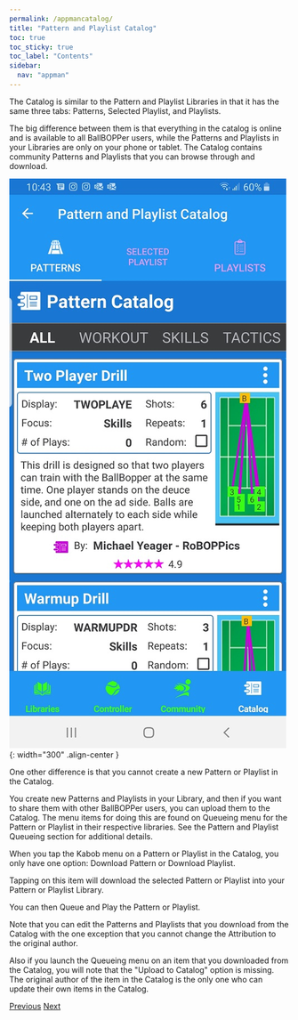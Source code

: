 ```yaml
---
permalink: /appmancatalog/
title: "Pattern and Playlist Catalog"
toc: true
toc_sticky: true
toc_label: "Contents"
sidebar:
  nav: "appman"
---
```


The Catalog is similar to the Pattern and Playlist Libraries in that it has the same three tabs: Patterns, Selected Playlist, and Playlists. 

The big difference between them is that everything in the catalog is online and is available to all BallBOPPer users, while the Patterns and Playlists in your Libraries are only on your phone or tablet. The Catalog contains community Patterns and Playlists that you can browse through and download.

![Catalog Image](../assets/images/Catalog500.jpg){: width="300" .align-center } 

One other difference is that you cannot create a new Pattern or Playlist in the Catalog. 

You create new Patterns and Playlists in your Library, and then if you want to share them with other BallBOPPer users, you can upload them to the Catalog. The menu items for doing this are found on Queueing menu for the Pattern or Playlist in their respective libraries. See the Pattern and Playlist Queueing section for additional details.

When you tap the Kabob menu on a Pattern or Playlist in the Catalog, you only have one option: Download Pattern or Download Playlist.

Tapping on this item will download the selected Pattern or Playlist into your Pattern or Playlist Library. 

You can then Queue and Play the Pattern or Playlist.

Note that you can edit the Patterns and Playlists that you download from the Catalog with the one exception that you cannot change the Attribution to the original author. 

Also if you launch the Queueing menu on an item that you downloaded from the Catalog, you will note that the "Upload to Catalog" option is missing. The original author of the item in the Catalog is the only one who can update their own items in the Catalog. 

  <nav class="pagination">
      <a href="/BallBOPPer/community/" class="pagination--pager" title="Community">Previous</a>
       <a href="/BallBOPPer/robotmanintro/" class="pagination--pager" title="Robot Manual">Next</a>
  </nav>
